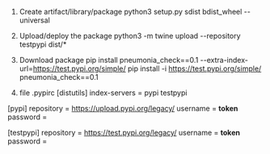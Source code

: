 1. Create artifact/library/package
python3 setup.py sdist bdist_wheel --universal

2. Upload/deploy the package
python3 -m twine upload --repository testpypi dist/*

3. Download package
pip install pneumonia_check==0.1 --extra-index-url=https://test.pypi.org/simple/
pip install -i https://test.pypi.org/simple/ pneumonia_check==0.1

0. file .pypirc
[distutils]
index-servers =
    pypi
    testpypi

[pypi]
repository = https://upload.pypi.org/legacy/
username = __token__
password = 

[testpypi]
repository = https://test.pypi.org/legacy/
username = __token__
password = 